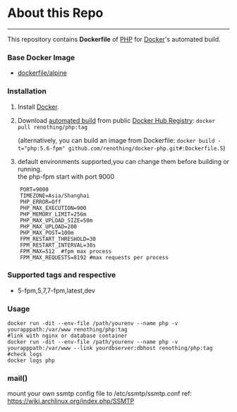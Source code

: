 # About this Repo
----

This repository contains **Dockerfile** of [PHP](http://www.php.net) for [Docker](https://www.docker.com/)'s automated build.


### Base Docker Image

* [dockerfile/alpine](http://dockerfile.github.io/#/alpine)


### Installation

1. Install [Docker](https://www.docker.com/).

2. Download [automated build](https://hub.docker.com/r/renothing/php/) from public [Docker Hub Registry](https://registry.hub.docker.com/): `docker pull renothing/php:tag`

   (alternatively, you can build an image from Dockerfile: `docker build -t="php:5.6-fpm" github.com/renothing/docker-php.git#:Dockerfile.5`)

3. default environments supported,you can change them before building or running.   
   the php-fpm start with port 9000
```
    PORT=9000
    TIMEZONE=Asia/Shanghai
    PHP_ERROR=Off
    PHP_MAX_EXECUTION=900
    PHP_MEMORY_LIMIT=256m
    PHP_MAX_UPLOAD_SIZE=50m
    PHP_MAX_UPLOAD=200
    PHP_MAX_POST=100m 
    FPM_RESTART_THRESHOLD=30
    FPM_RESTART_INTERVAL=30s 
    FPM_MAX=512  #fpm max process 
    FPM_MAX_REQUESTS=8192 #max requests per process
```
### Supported tags and respective 
* 5-fpm,5,7,7-fpm,latest,dev

### Usage

```
docker run -dit --env-file /path/yourenv --name php -v yourapppath:/var/www renothing/php:tag
#link with nginx or database container
docker run -dit --env-file /path/yourenv --name php -v yourapppath:/var/www --link yourdbserver:dbhost renothing/php:tag
#check logs
docker logs php
```
### mail()
mount your own ssmtp config file to /etc/ssmtp/ssmtp.conf 
ref: https://wiki.archlinux.org/index.php/SSMTP
